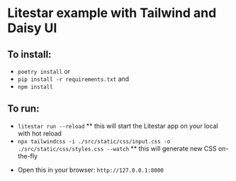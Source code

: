 # Litestar example with Tailwind and Daisy UI

## To install:

- `poetry install`
  or
- `pip install -r requirements.txt`
  and
- `npm install`

## To run:

- `litestar run --reload`
  \*\* this will start the Litestar app on your local with hot reload
- `npx tailwindcss -i ./src/static/css/input.css -o ./src/static/css/styles.css --watch`
  \*\* this will generate new CSS on-the-fly

* Open this in your browser: `http://127.0.0.1:8000`
